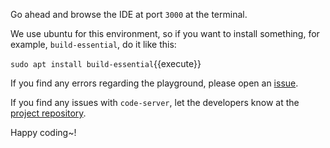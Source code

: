 Go ahead and browse the IDE at port `3000` at the terminal.

We use ubuntu for this environment, so if you want to install something, for example, `build-essential`,
do it like this:


`sudo apt install build-essential`{{execute}}

If you find any errors regarding the playground, please open an [issue](https://github.com/sr229/katacoda-scenarios/issues/new).

If you find any issues with `code-server`, let the developers know at the [project repository](https://github.com/cdr/code-server/issues/new).


Happy coding~!
